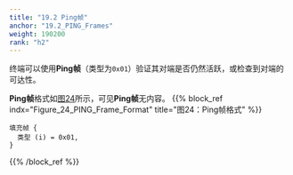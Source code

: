 ```yaml
---
title: "19.2 Ping帧"
anchor: "19.2_PING_Frames"
weight: 190200
rank: "h2"
---
```


终端可以使用**Ping帧**（类型为`0x01`）验证其对端是否仍然活跃，或检查到对端的可达性。

**Ping帧**格式如[图24]()所示，可见**Ping帧**无内容。
{{% block_ref
    indx="Figure_24_PING_Frame_Format"
    title="图24：Ping帧格式" %}}

```
填充帧 {
  类型 (i) = 0x01,
}
```

{{% /block_ref %}}
